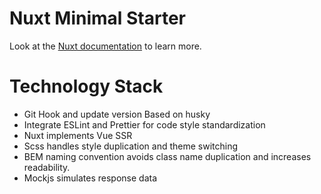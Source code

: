 # Nuxt Minimal Starter

Look at the [Nuxt documentation](https://nuxt.com/docs/getting-started/introduction) to learn more.

# Technology Stack

- Git Hook and update version Based on husky
- Integrate ESLint and Prettier for code style standardization
- Nuxt implements Vue SSR
- Scss handles style duplication and theme switching
- BEM naming convention avoids class name duplication and increases readability.
- Mockjs simulates response data
